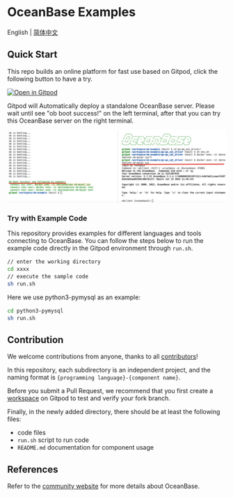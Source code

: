# OceanBase Examples

English | [简体中文](README-CN.md)

## Quick Start

This repo builds an online platform for fast use based on Gitpod, click the following button to have a try.

[![Open in Gitpod](https://gitpod.io/button/open-in-gitpod.svg)](https://gitpod.io/#https://github.com/oceanbase/ob-example)

Gitpod will Automatically deploy a standalone OceanBase server. Please wait until see "ob boot success!" on the left terminal, after that you can try this OceanBase server on the right terminal.

![示意图](./tools/scripts/gitpod1.png)

### Try with Example Code

This repository provides examples for different languages and tools connecting to OceanBase. You can follow the steps below to run the example code directly in the Gitpod environment through `run.sh`.

```bash
// enter the working directory
cd xxxx
// execute the sample code
sh run.sh
```

Here we use python3-pymysql as an example:

```bash
cd python3-pymysql
sh run.sh
```

## Contribution

We welcome contributions from anyone, thanks to all [contributors](https://github.com/oceanbase/ob-example/graphs/contributors)!

In this repository, each subdirectory is an independent project, and the naming format is `{programming language}-{component name}`.

Before you submit a Pull Request, we recommend that you first create a [workspace](https://gitpod.io/workspaces) on Gitpod to test and verify your fork branch.

Finally, in the newly added directory, there should be at least the following files:
- code files
- `run.sh` script to run code
- `README.md` documentation for component usage

## References

Refer to the [community website](https://open.oceanbase.com) for more details about OceanBase.
